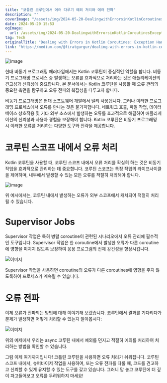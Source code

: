 ```yaml
---
title: "코틀린 코루틴에서 에러 다루기 예외 처리와 에러 전파"
description: ""
coverImage: "/assets/img/2024-05-20-DealingwithErrorsinKotlinCoroutinesExceptionHandlingandErrorPropagation_0.png"
date: 2024-05-20 15:53
ogImage:
  url: /assets/img/2024-05-20-DealingwithErrorsinKotlinCoroutinesExceptionHandlingandErrorPropagation_0.png
tag: Tech
originalTitle: "Dealing with Errors in Kotlin Coroutines: Exception Handling and Error Propagation"
link: "https://medium.com/@firatgurgur/dealing-with-errors-in-kotlin-coroutines-exception-handling-and-error-propagation-04a5a0dcfe80"
---
```


![image](/assets/img/2024-05-20-DealingwithErrorsinKotlinCoroutinesExceptionHandlingandErrorPropagation_0.png)

현대 비동기 프로그래밍 패러다임에서는 Kotlin 코루틴이 중심적인 역할을 합니다. 비동기 프로그래밍 프로세스 중 발생하는 오류를 효과적으로 처리하는 것은 애플리케이션의 견고성과 신뢰성에 중요합니다. 본 문서에서는 Kotlin 코루틴을 사용할 때 오류 관리의 중요한 측면을 탐구하고 오류 전파의 복잡성을 다루고자 합니다.

비동기 프로그래밍은 현대 소프트웨어 개발에서 널리 사용됩니다. 그러나 이러한 프로그래밍 프로세스에서 오류를 만나는 것은 불가피합니다. 네트워크 호출, 파일 작업, 데이터베이스 상호작용 및 기타 외부 소스에서 발생하는 오류를 효과적으로 해결하여 애플리케이션의 신뢰성과 사용자 경험을 보장해야 합니다. Kotlin 코루틴은 비동기 프로그래밍 시 이러한 오류를 처리하는 다양한 도구와 전략을 제공합니다.

# 코루틴 스코프 내에서 오류 처리

<div class="content-ad"></div>

Kotlin 코루틴을 사용할 때, 코루틴 스코프 내에서 오류 처리를 확실히 하는 것은 비동기 작업을 효과적으로 관리하는 데 중요합니다. 코루틴 스코프는 특정 작업의 라이프사이클을 제어하며, 내부에서 발생할 수 있는 모든 오류를 적절히 처리해야 합니다.

![image](/assets/img/2024-05-20-DealingwithErrorsinKotlinCoroutinesExceptionHandlingandErrorPropagation_1.png)

위 예시에서는, 코루틴 내에서 발생하는 오류가 외부 스코프에서 캐치되어 적절히 처리될 수 있습니다.

# Supervisor Jobs

<div class="content-ad"></div>

Supervisor 작업은 특히 병렬 coroutine이 관련된 시나리오에서 오류 관리에 필수적인 도구입니다. Supervisor 작업은 한 coroutine에서 발생한 오류가 다른 coroutine에 영향을 미치지 않도록 보장하여 응용 프로그램의 전체 강건성을 향상시킵니다.

![이미지](/assets/img/2024-05-20-DealingwithErrorsinKotlinCoroutinesExceptionHandlingandErrorPropagation_2.png)

Supervisor 작업을 사용하면 coroutine의 오류가 다른 coroutines에 영향을 주지 않도록하여 프로세스가 계속될 수 있습니다.

# 오류 전파

<div class="content-ad"></div>

이제 오류가 전파되는 방법에 대해 이야기해 보겠습니다. 코루틴에서 결과를 기다리다가 문제가 발생하면 어떻게 처리할 수 있는지 알아봅시다:

![이미지](/assets/img/2024-05-20-DealingwithErrorsinKotlinCoroutinesExceptionHandlingandErrorPropagation_3.png)

위의 예제에서 우리는 async 코루틴 내에서 예외를 던지고 적절히 예외를 처리하여 처리하는 방법을 확인할 수 있습니다.

그럼 이제 여기까지입니다! 코틀린 코루틴을 사용하면 오류 처리가 쉬워집니다. 코루틴 스코프 내에서, 슈퍼바이저 작업을 사용하여, 또는 오류 전파를 다룰 때, 코드를 견고하고 신뢰할 수 있게 유지할 수 있는 도구를 갖고 있습니다. 그러니 맘 놓고 코루틴에 더 깊이 파고들어보고 오류를 두려워하지 마세요!
